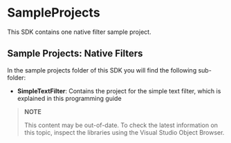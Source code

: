 SampleProjects
==

This SDK contains one native filter sample project.

Sample Projects: Native Filters
--

In the sample projects folder of this SDK you will find the following sub-folder:

* **SimpleTextFilter**: Contains the project for the simple text filter, which is explained in this programming guide

>**NOTE**
>
> This content may be out-of-date. To check the latest information on this topic, inspect the libraries using the Visual Studio Object Browser.